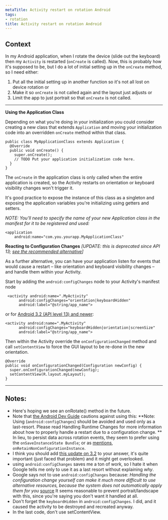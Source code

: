 ```yaml
---
metaTitle: Activity restart on rotation Android
tags:
- rotation
title: Activity restart on rotation Android
---
```


## Context

In my Android application, when I rotate the device (slide out the keyboard) then my `Activity` is restarted (`onCreate` is called). Now, this is probably how it's supposed to be, but I do a lot of initial setting up in the `onCreate` method, so I need either:


1. Put all the initial setting up in another function so it's not all lost on device rotation or
2. Make it so `onCreate` is not called again and the layout just adjusts or
3. Limit the app to just portrait so that `onCreate` is not called.


---

**Using the Application Class**


Depending on what you're doing in your initialization you could consider creating a new class that extends `Application` and moving your initialization code into an overridden `onCreate` method within that class.



```
public class MyApplicationClass extends Application {
  @Override
  public void onCreate() {
    super.onCreate();
    // TODO Put your application initialization code here.
  }
}

```

The `onCreate` in the application class is only called when the entire application is created, so the Activity restarts on orientation or keyboard visibility changes won't trigger it.


It's good practice to expose the instance of this class as a singleton and exposing the application variables you're initializing using getters and setters.


*NOTE: You'll need to specify the name of your new Application class in the manifest for it to be registered and used:*



```
<application
    android:name="com.you.yourapp.MyApplicationClass"

```

**Reacting to Configuration Changes** *[UPDATE: this is deprecated since API 13; [see the recommended alternative](http://www.androiddesignpatterns.com/2013/04/retaining-objects-across-config-changes.html)]*


As a further alternative, you can have your application listen for events that would cause a restart – like orientation and keyboard visibility changes – and handle them within your Activity.


Start by adding the `android:configChanges` node to your Activity's manifest node



```
 <activity android:name=".MyActivity"
      android:configChanges="orientation|keyboardHidden"
      android:label="@string/app_name">

```

or for [Android 3.2 (API level 13) and newer](https://stackoverflow.com/a/9550231/2291):



```
<activity android:name=".MyActivity"
      android:configChanges="keyboardHidden|orientation|screenSize"
      android:label="@string/app_name">

```

Then within the Activity override the `onConfigurationChanged` method and call `setContentView` to force the GUI layout to be re-done in the new orientation.



```
@Override
public void onConfigurationChanged(Configuration newConfig) {
  super.onConfigurationChanged(newConfig);
  setContentView(R.layout.myLayout);
}

```


---

## Notes:

- Here's hoping we see an onRotate() method in the future.
- Note that [the Android Dev Guide](http://developer.android.com/guide/topics/manifest/activity-element.html#config) cautions against using this:  **Note: Using (`android:configChanges`) should be avoided and used only as a last-resort. Please read Handling Runtime Changes for more information about how to properly handle a restart due to a configuration change. **  In lieu, to persist data across rotation events, they seem to prefer using the `onSaveInstanceState Bundle`; or as  [mentions](http://stackoverflow.com/a/7509094/260559), `onRetainNonConfigurationInstance`.
- I think you should add [this update on 3.2](http://stackoverflow.com/a/9550231/503900) to your answer, it's quite important (just faced that problem) and it might get overlooked.
- using `android:configChanges` saves me a ton of work, so I hate it when Google tells me only to use it as a last resort without explaining *why*.
- Google says not to use `android:configChanges` because:
_Handling the configuration change yourself can make it much more difficult to use alternative resources, because the system does not automatically apply them for you_ [source](http://developer.android.com/guide/topics/resources/runtime-changes.html#HandlingTheChange)
It seems reasonable to prevent portrait/landscape with this, since you're saying you don't want it handled at all.
- Don't forget the `keyboardHidden` in `android:configChanges`. I did, and it caused the activity to be destroyed and recreated anyway.
- In the last code, don't use setContentView.
